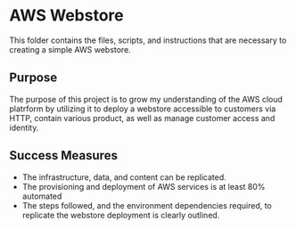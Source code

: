 # AWS Webstore
This folder contains the files, scripts, and instructions that are necessary to creating a simple AWS webstore.

## Purpose
The purpose of this project is to grow my understanding of the AWS cloud platrform by utilizing it to deploy a webstore accessible to customers via HTTP, contain various product, as well as manage customer access and identity.

## Success Measures
- The infrastructure, data, and content can be replicated.
- The provisioning and deployment of AWS services is at least 80% automated 
- The steps followed, and the environment dependencies required, to replicate the webstore deployment is clearly outlined.


